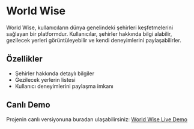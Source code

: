 
# World Wise

World Wise, kullanıcıların dünya genelindeki şehirleri keşfetmelerini sağlayan bir platformdur. Kullanıcılar, şehirler hakkında bilgi alabilir, gezilecek yerleri görüntüleyebilir ve kendi deneyimlerini paylaşabilirler.

## Özellikler

- Şehirler hakkında detaylı bilgiler
- Gezilecek yerlerin listesi
- Kullanıcı deneyimlerini paylaşma imkanı

## Canlı Demo

Projenin canlı versiyonuna buradan ulaşabilirsiniz: [World Wise Live Demo](https://worldwise-jonas.netlify.app/)
